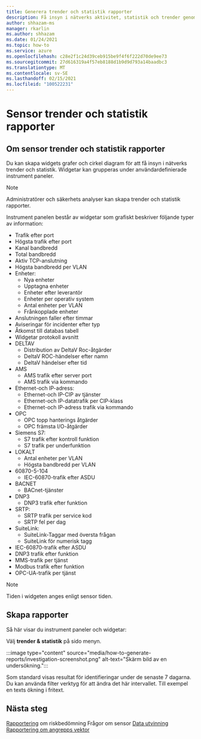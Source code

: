 ```yaml
---
title: Generera trender och statistik rapporter
description: Få insyn i nätverks aktivitet, statistik och trender genom att använda Defender för IoT-trender och statistik-widgetar.
author: shhazam-ms
manager: rkarlin
ms.author: shhazam
ms.date: 01/24/2021
ms.topic: how-to
ms.service: azure
ms.openlocfilehash: c28e2f1c24d39ceb915be9f4f6f222d70de9ee73
ms.sourcegitcommit: 27d616319a4f57eb8188d1b9d9d793a14baadbc3
ms.translationtype: MT
ms.contentlocale: sv-SE
ms.lasthandoff: 02/15/2021
ms.locfileid: "100522231"
---
```

# <a name="sensor-trends-and-statistics-reports"></a>Sensor trender och statistik rapporter

## <a name="about-sensor-trends-and-statistics-reports"></a>Om sensor trender och statistik rapporter

Du kan skapa widgets grafer och cirkel diagram för att få insyn i nätverks trender och statistik. Widgetar kan grupperas under användardefinierade instrument paneler.

> [!NOTE]
> Administratörer och säkerhets analyser kan skapa trender och statistik rapporter.

Instrument panelen består av widgetar som grafiskt beskriver följande typer av information:

- Trafik efter port
- Högsta trafik efter port
- Kanal bandbredd
- Total bandbredd
- Aktiv TCP-anslutning
- Högsta bandbredd per VLAN
- Enheter:
  - Nya enheter
  - Upptagna enheter
  - Enheter efter leverantör
  - Enheter per operativ system
  - Antal enheter per VLAN
  - Frånkopplade enheter
- Anslutningen faller efter timmar
- Aviseringar för incidenter efter typ
- Åtkomst till databas tabell
- Widgetar protokoll avsnitt
- DELTAV
  - Distribution av DeltaV Roc-åtgärder
  - DeltaV ROC-händelser efter namn
  - DeltaV händelser efter tid
- AMS
  - AMS trafik efter server port
  - AMS trafik via kommando
- Ethernet-och IP-adress:
  - Ethernet-och IP-CIP av tjänster
  - Ethernet-och IP-datatrafik per CIP-klass
  - Ethernet-och IP-adress trafik via kommando
- OPC
  - OPC topp hanterings åtgärder
  - OPC främsta I/O-åtgärder
- Siemens S7:
  - S7 trafik efter kontroll funktion
  - S7 trafik per underfunktion
- LOKALT
  - Antal enheter per VLAN
  - Högsta bandbredd per VLAN
- 60870-5-104
  - IEC-60870-trafik efter ASDU
- BACNET
  - BACnet-tjänster
- DNP3
  - DNP3 trafik efter funktion
- SRTP:
  - SRTP trafik per service kod
  - SRTP fel per dag
- SuiteLink:
  - SuiteLink-Taggar med översta frågan
  - SuiteLink för numerisk tagg
- IEC-60870-trafik efter ASDU
- DNP3 trafik efter funktion
- MMS-trafik per tjänst
- Modbus trafik efter funktion
- OPC-UA-trafik per tjänst

> [!NOTE]
>  Tiden i widgeten anges enligt sensor tiden.

## <a name="create-reports"></a>Skapa rapporter

Så här visar du instrument paneler och widgetar:

Välj **trender & statistik** på sido menyn.

:::image type="content" source="media/how-to-generate-reports/investigation-screenshot.png" alt-text="Skärm bild av en undersökning.":::

Som standard visas resultat för identifieringar under de senaste 7 dagarna. Du kan använda filter verktyg för att ändra det här intervallet. Till exempel en texts ökning i fritext.

## <a name="next-steps"></a>Nästa steg

[Rapportering](how-to-create-risk-assessment-reports.md) 
 om riskbedömning Frågor om sensor [Data utvinning](how-to-create-data-mining-queries.md) 
 [Rapportering om angrepps vektor](how-to-create-attack-vector-reports.md)